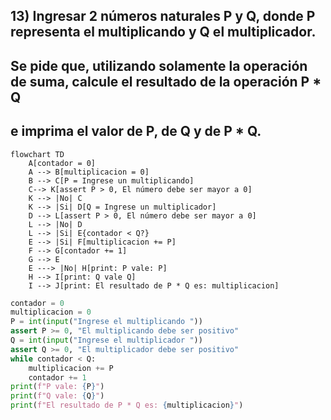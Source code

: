 ## 13) Ingresar 2 números naturales P y Q, donde P representa el multiplicando y Q el multiplicador.
## Se pide que, utilizando solamente la operación de suma, calcule el resultado de la operación P * Q
## e imprima el valor de P, de Q y de P * Q.
```mermaid
flowchart TD
	A[contador = 0]
    A --> B[multiplicacion = 0]
    B --> C[P = Ingrese un multiplicando]
    C--> K[assert P > 0, El número debe ser mayor a 0]
    K --> |No| C
    K --> |Si| D[Q = Ingrese un multiplicador]
    D --> L[assert P > 0, El número debe ser mayor a 0]
    L --> |No| D
    L --> |Si| E{contador < Q?}
    E --> |Si| F[multiplicacion += P]
    F --> G[contador += 1]
    G --> E
    E ---> |No| H[print: P vale: P]
    H --> I[print: Q vale Q]
    I --> J[print: El resultado de P * Q es: multiplicacion]
```

```python
contador = 0
multiplicacion = 0
P = int(input("Ingrese el multiplicando "))
assert P >= 0, "El multiplicando debe ser positivo"
Q = int(input("Ingrese el multiplicador "))
assert Q >= 0, "El multiplicador debe ser positivo"
while contador < Q:
    multiplicacion += P
    contador += 1
print(f"P vale: {P}")
print(f"Q vale: {Q}")
print(f"El resultado de P * Q es: {multiplicacion}")
```